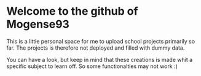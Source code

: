 # Welcome to the github of Mogense93
This is a little personal space for me to upload school projects primarily so far.
The projects is therefore not deployed and filled with dummy data. 

You can have a look, but keep in mind that these creations is made whit a specific 
subject to learn off. So some functionalties may not work :) 
